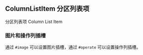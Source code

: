 <div class="demo-header">
<p class="overviewicon">
  <span class="wapi-form-button"/>
</p>

## ColumnListItem 分区列表项

<nova-uxlink widget-name="ColumnListItem"></nova-uxlink>

分区列表项 Column List Item

</div>

### 图片和操作列插槽

通过 `#image` 可以设置图片插槽，通过 `#operate` 可以设置操作列插槽。

<nova-demo-view link="column-list-item/image-operate-slot.vue"></nova-demo-view>

<br />
